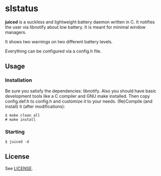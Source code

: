 # slstatus

**juiced** is a suckless and lightweight battery daemon written in C. It notifies the user via libnotify about low battery. It is meant for minimal window managers.

It shows two warnings on two different battery levels.

Everything can be configured via a config.h file.

## Usage

### Installation

Be sure you satisfy the dependencies: libnotify.
Also you should have basic development tools like a C compiler and GNU make installed.
Then copy config.def.h to config.h and customize it to your needs.
(Re)Compile (and install) it (after modifications):

	$ make clean all
	# make install

### Starting

	$ juiced -d

## License

See [LICENSE](LICENSE).
